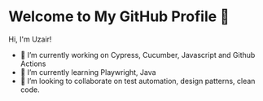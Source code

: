 # Welcome to My GitHub Profile 👋

Hi, I'm Uzair!

- 🔭 I’m currently working on Cypress, Cucumber, Javascript and Github Actions
- 🌱 I’m currently learning Playwright, Java
- 👯 I’m looking to collaborate on test automation, design patterns, clean code.
